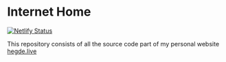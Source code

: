 # Internet Home

[![Netlify Status](https://api.netlify.com/api/v1/badges/18196630-e58d-46a5-9555-a4f8af715892/deploy-status)](https://app.netlify.com/sites/bwaklog/deploys)

This repository consists of all the source code part of my personal website [hegde.live](https://hegde.live)
